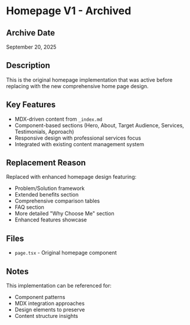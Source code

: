 # Homepage V1 - Archived

## Archive Date
September 20, 2025

## Description
This is the original homepage implementation that was active before replacing with the new comprehensive home page design.

## Key Features
- MDX-driven content from `_index.md`
- Component-based sections (Hero, About, Target Audience, Services, Testimonials, Approach)
- Responsive design with professional services focus
- Integrated with existing content management system

## Replacement Reason
Replaced with enhanced homepage design featuring:
- Problem/Solution framework
- Extended benefits section
- Comprehensive comparison tables
- FAQ section
- More detailed "Why Choose Me" section
- Enhanced features showcase

## Files
- `page.tsx` - Original homepage component

## Notes
This implementation can be referenced for:
- Component patterns
- MDX integration approaches
- Design elements to preserve
- Content structure insights